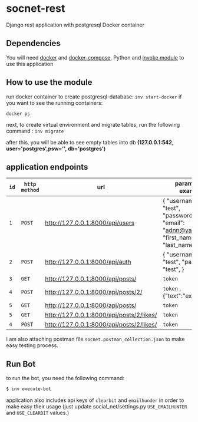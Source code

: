 
# socnet-rest

Django rest application with postgresql Docker container



## Dependencies
You will need [docker](https://docs.docker.com/engine/installation/) and [docker-compose](https://docs.docker.com/compose/install/), Python and [invoke module](http://www.pyinvoke.org/) to use this application

## How to use the module
run docker container to create postgresql-database:
`
inv start-docker
`
if you want to see the running containers:
```
docker ps
```

next, to create virtual environment and migrate tables,  run the following command :
`
inv migrate
`

after this, you will be able to see empty tables into db **(127.0.0.1:542, user='postgres',psw='', db='postgres')**



 ## application endpoints
|`id`|`http method`|url| parameters example|
|--|------------------|-----------|--------------|
|`1`|`POST`|http://127.0.0.1:8000/api/users|  {    "username": "test",   "password":"test" "email": "adnn@yahoo.com",    "first_name": "",    "last_name": ""}
|`2`|`POST`|http://127.0.0.1:8000/api/auth|{    "username": "test",    "password": "test",   }
|`3`|`GET`|http://127.0.0.1:8000/api/posts/| `token` 
|`4`|`POST`|http://127.0.0.1:8000/api/posts/2/| `token` , {"text":"example"}
|`5`|`GET`|http://127.0.0.1:8000/api/posts/| `token` 
|`5`|`GET`|http://127.0.0.1:8000/api/posts/2/likes/| `token` 
|`4`|`POST`|http://127.0.0.1:8000/api/posts/2/likes/| `token` 

I am also attaching postman file `socnet.postman_collection.json` to make easy testing process.


## Run Bot

to run the bot, you need the following command:
```bash
$ inv execute-bot
```


application also includes api keys of `clearbit` and `emailhunder` in order to make easy their usage (just update social_net/settings.py `USE_EMAILHUNTER` and `USE_CLEARBIT` values.)


